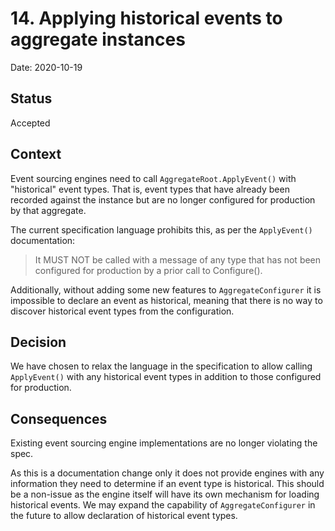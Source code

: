 # 14. Applying historical events to aggregate instances

Date: 2020-10-19

## Status

Accepted

## Context

Event sourcing engines need to call `AggregateRoot.ApplyEvent()` with
"historical" event types. That is, event types that have already been recorded
against the instance but are no longer configured for production by that
aggregate.

The current specification language prohibits this, as per the `ApplyEvent()`
documentation:

<!-- vale off -->

> It MUST NOT be called with a message of any type that has not been
> configured for production by a prior call to Configure().

<!-- vale on -->

Additionally, without adding some new features to `AggregateConfigurer` it is
impossible to declare an event as historical, meaning that there is no way to
discover historical event types from the configuration.

## Decision

We have chosen to relax the language in the specification to allow calling
`ApplyEvent()` with any historical event types in addition to those configured
for production.

## Consequences

Existing event sourcing engine implementations are no longer violating the spec.

As this is a documentation change only it does not provide engines with any
information they need to determine if an event type is historical. This should
be a non-issue as the engine itself will have its own mechanism for loading
historical events. We may expand the capability of `AggregateConfigurer` in
the future to allow declaration of historical event types.
